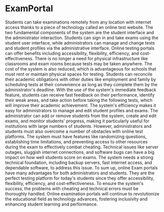 # ExamPortal

Students can take examinations remotely from any location with internet access thanks to a
piece of technology called an online test website. The two fundamental components of the
system are the student interface and the administrator interaction. Students can sign in and
take exams using the student user interface, while administrators can manage and change
tests and student profiles via the administrative interface.
Online testing portals can offer benefits including accessibility, flexibility, efficiency, and
cost-effectiveness. There is no longer a need for physical infrastructure like classrooms and
exam rooms because tests may be taken anywhere. The cost of the system is also reduced,
which is advantageous for schools that must rent or maintain physical spaces for testing.
Students can reconcile their academic obligations with other duties like employment and
family by scheduling tests at their convenience as long as they complete them by the
administrator's deadline. With the use of the system's immediate feedback feature, students
can receive fast feedback on their performance, identify their weak areas, and take action
before taking the following tests, which will improve their academic achievement.
The system's efficiency makes it easy for administrators to manage and edit student profiles
and exams. The administrator can add or remove students from the system, create and edit
exams, and monitor students' progress, making it particularly useful for institutions with large
numbers of students.
However, administrators and students must also overcome a number of obstacles with online
test platforms. The system must have features like randomizing questions, establishing time
limitations, and preventing access to other resources during the exam to effectively combat
cheating.
Technical issues like server outages, sluggish internet connections, and software bugs can
have a big impact on how well students score on exams. The system needs a strong technical
foundation, including backup servers, fast internet access, and dependable software, to
address this issue. To sum up, online Exam portals have many advantages for both
administrators and students. They are the perfect testing platform for today's students since
they offer accessibility, flexibility, efficiency, and cost-effectiveness. To ensure the system's 
success, the problems with cheating and technical errors must be thoroughly handled. Online
examination portals will continue to revolutionize the educational field as technology
advances, fostering inclusivity and enhancing student learning and performance.
